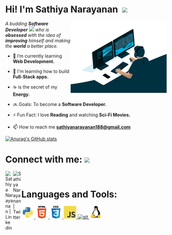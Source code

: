 # Hi! I'm Sathiya Narayanan&nbsp; <img src="https://github.com/TheDudeThatCode/TheDudeThatCode/blob/master/Assets/Mario_Hello_Big.gif" width="30px">
<img align="right" alt="Baby Astronaut GIF" src="https://github.com/Sathiya101/Sathiya101/blob/main/Assets/code.gif" width="300" />
<p>
    <em>
        A budding <b>Software Developer</b> <img src="https://github.com/TheDudeThatCode/TheDudeThatCode/blob/master/Assets/Developer.gif" width="30px"> who is <b>obsessed</b> with the idea of <b>improving</b> himself and making the <b>world</b> a better place.
    </em>
</p>

- 🌱 I’m currently learning **Web Development.**

- 🤝 I'm learning how to build **Full-Stack apps.**

- ☕ is the secret of my **Energy.**

- 🔜 Goals: To become a **Software Developer.**

- ⚡ Fun Fact: I love **Reading** and watching **Sci-Fi Movies.**

- 📫 How to reach me **sathiyanarayanan188@gmail.com**

[![Anurag's GitHub stats](https://github-readme-stats.vercel.app/api?username=Sathiya101)](https://github.com/anuraghazra/github-readme-stats)

# Connect with me: <img src="https://github.com/TheDudeThatCode/TheDudeThatCode/blob/master/Assets/Handshake.gif" height="32px">
<p align="left"><a href="https://linkedin.com/in/sathiya-narayanan-08386b148">
    <img align="left" alt="Sathiya Narayanan | Linkedin" width="24px" src="https://github.com/TheDudeThatCode/TheDudeThatCode/blob/master/Assets/Linkedin.svg" />
  </a>
  <a href="https://twitter.com/Sathiya_101">
    <img align="left" alt="Sathiya Narayanan | Twitter" width="26px" src="https://github.com/TheDudeThatCode/TheDudeThatCode/blob/master/Assets/Twitter.svg" />
  </a>
</p>
<br>
<h1>Languages and Tools:</h1>
<p align="left"> <a href="https://www.python.org" target="_blank" rel="noreferrer"> <img src="https://raw.githubusercontent.com/devicons/devicon/master/icons/python/python-original.svg" alt="python" width="40" height="40"/> </a> <a href="https://www.w3.org/html/" target="_blank" rel="noreferrer"> <img src="https://raw.githubusercontent.com/devicons/devicon/master/icons/html5/html5-original-wordmark.svg" alt="html5" width="40" height="40"/> </a> <a href="https://www.w3schools.com/css/" target="_blank" rel="noreferrer"> <img src="https://raw.githubusercontent.com/devicons/devicon/master/icons/css3/css3-original-wordmark.svg" alt="css3" width="40" height="40"/> </a> <a href="https://developer.mozilla.org/en-US/docs/Web/JavaScript" target="_blank" rel="noreferrer"> <img src="https://raw.githubusercontent.com/devicons/devicon/master/icons/javascript/javascript-original.svg" alt="javascript" width="40" height="40"/> </a> <a href="https://git-scm.com/" target="_blank" rel="noreferrer"> <img src="https://www.vectorlogo.zone/logos/git-scm/git-scm-icon.svg" alt="git" width="40" height="40"/> </a> <a href="https://www.linux.org/" target="_blank" rel="noreferrer"> <img src="https://raw.githubusercontent.com/devicons/devicon/master/icons/linux/linux-original.svg" alt="linux" width="40" height="40"/> </a> </p>

